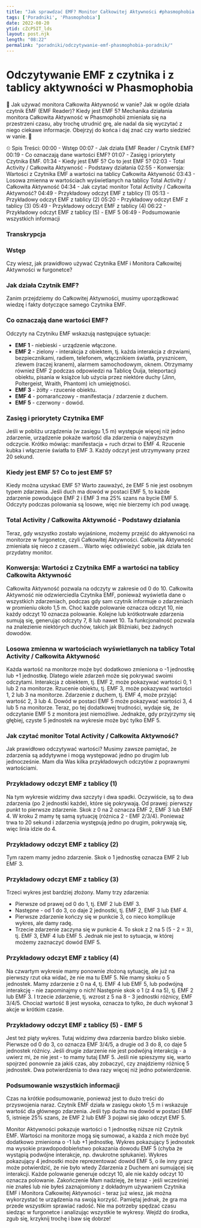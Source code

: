 ```yaml
---
title: "Jak sprawdzać EMF? Monitor Całkowitej Aktywności #phasmophobia #poradnik 2022"
tags: ['Poradniki', 'Phasmophobia']
date: 2022-08-20
ytid: cZcP5IT_lds
layout: post.njk
length: "08:22"
permalink: "poradniki/odczytywanie-emf-phasmophobia-poradnik/"
---
```


# Odczytywanie EMF z czytnika i z tablicy aktywności w Phasmophobia

👋 Jak używać monitora Całkowita Aktywność w vanie? Jak w ogóle działa czytnik EMF (EMF Reader)? Kiedy jest EMF 5? Mechanika działania monitora Całkowita Aktywność w Phasmophobii zmieniała się na przestrzeni czasu, aby trochę utrudnić grę, ale nadal da się wyczytać z niego ciekawe informacje. Obejrzyj do końca i daj znać czy warto siedzieć w vanie. 🤔


⏲ Spis Treści:
00:00 - Wstęp
00:07 - Jak działa EMF Reader / Czytnik EMF?
00:19 - Co oznaczają dane wartości EMF?
01:07 - Zasięg i priorytety Czytnika EMF.
01:34 - Kiedy jest EMF 5? Co to jest EMF 5?
02:03 - Total Activity / Całkowita Aktywność - Podstawy działania
02:55 - Konwersja: Wartości z Czytnika EMF a wartości na tablicy Całkowita Aktywność
03:43 - Losowa zmienna w wartościach wyświetlanych na tablicy Total Activity / Całkowita Aktywność
04:34 - Jak czytać monitor Total Activity / Całkowita Aktywność?
04:49 - Przykładowy odczyt EMF z tablicy (1)
05:13 - Przykładowy odczyt EMF z tablicy (2)
05:20 - Przykładowy odczyt EMF z tablicy (3)
05:49 - Przykładowy odczyt EMF z tablicy (4)
06:22 - Przykładowy odczyt EMF z tablicy (5) - EMF 5
06:49 - Podsumowanie wszystkich informacji


<h3 id="transkrypcja">Transkrypcja</h3>

### Wstęp
Czy wiesz, jak prawidłowo używać Czytnika EMF i Monitora Całkowitej Aktywności w furgonetce?

### Jak działa Czytnik EMF?
Zanim przejdziemy do Całkowitej Aktywności, musimy uporządkować wiedzę i fakty dotyczące samego Czytnika EMF.

### Co oznaczają dane wartości EMF?
Odczyty na Czytniku EMF wskazują następujące sytuacje:
- **EMF 1** - niebieski - urządzenie włączone.
- **EMF 2** - zielony - interakcja z obiektem, tj. każda interakcja z drzwiami, bezpiecznikami, radiem, telefonem, włącznikiem światła, prysznicem, zlewem (raczej kranem), alarmem samochodowym, oknem. Otrzymamy również EMF 2 podczas odpowiedzi na Tablicę Ouija, teleportacji obiektu, pisania w książce lub użycia przez niektóre duchy (Jinn, Poltergeist, Wraith, Phantom) ich umiejętności.
- **EMF 3** - żółty - rzucenie obiektu.
- **EMF 4** - pomarańczowy - manifestacja / zdarzenie z duchem.
- **EMF 5** - czerwony - dowód.

### Zasięg i priorytety Czytnika EMF
Jeśli w pobliżu urządzenia (w zasięgu 1,5 m) występuje więcej niż jedno zdarzenie, urządzenie pokaże wartość dla zdarzenia o najwyższym odczycie. Krótko mówiąc: manifestacja + ruch drzwi to EMF 4. Rzucenie kubka i włączenie światła to EMF 3. Każdy odczyt jest utrzymywany przez 20 sekund.

### Kiedy jest EMF 5? Co to jest EMF 5?
Kiedy można uzyskać EMF 5? Warto zauważyć, że EMF 5 nie jest osobnym typem zdarzenia. Jeśli duch ma dowód w postaci EMF 5, to każde zdarzenie powodujące EMF 2 i EMF 3 ma 25% szans na bycie EMF 5. Odczyty podczas polowania są losowe, więc nie bierzemy ich pod uwagę.

### Total Activity / Całkowita Aktywność - Podstawy działania
Teraz, gdy wszystko zostało wyjaśnione, możemy przejść do aktywności na monitorze w furgonetce, czyli Całkowitej Aktywności. Całkowita Aktywność zmieniała się nieco z czasem... Warto więc odświeżyć sobie, jak działa ten przydatny monitor.

### Konwersja: Wartości z Czytnika EMF a wartości na tablicy Całkowita Aktywność
Całkowita Aktywność pozwala na odczyty w zakresie od 0 do 10. Całkowita Aktywność nie odzwierciedla Czytnika EMF, ponieważ wyświetla dane o wszystkich zdarzeniach, podczas gdy sam czytnik informuje o zdarzeniach w promieniu około 1,5 m. Choć każde polowanie oznacza odczyt 10, nie każdy odczyt 10 oznacza polowanie. Kolejne lub krótkotrwałe zdarzenia sumują się, generując odczyty 7, 8 lub nawet 10. Ta funkcjonalność pozwala na znalezienie niektórych duchów, takich jak Bliźniaki, bez żadnych dowodów.

### Losowa zmienna w wartościach wyświetlanych na tablicy Total Activity / Całkowita Aktywność
Każda wartość na monitorze może być dodatkowo zmieniona o -1 jednostkę lub +1 jednostkę. Dlatego wiele zdarzeń może się pokrywać swoimi odczytami. Interakcja z obiektem, tj. EMF 2, może pokazywać wartości 0, 1 lub 2 na monitorze. Rzucenie obiektu, tj. EMF 3, może pokazywać wartości 1, 2 lub 3 na monitorze. Zdarzenie z duchem, tj. EMF 4, może przyjąć wartość 2, 3 lub 4. Dowód w postaci EMF 5 może pokazywać wartości 3, 4 lub 5 na monitorze. Teraz, po tej dodatkowej trudności, wydaje się, że odczytanie EMF 5 z monitora jest niemożliwe. Jednakże, gdy przyjrzymy się głębiej, czyste 5 jednostek na wykresie może być tylko EMF 5.

### Jak czytać monitor Total Activity / Całkowita Aktywność?
Jak prawidłowo odczytywać wartości? Musimy zawsze pamiętać, że zdarzenia są addytywne i mogą występować jedno po drugim lub jednocześnie. Mam dla Was kilka przykładowych odczytów z poprawnymi wartościami.

### Przykładowy odczyt EMF z tablicy (1)
Na tym wykresie widzimy dwa szczyty i dwa spadki. Oczywiście, są to dwa zdarzenia (po 2 jednostki każde), które się pokrywają. Od prawej: pierwszy punkt to pierwsze zdarzenie. Skok z 0 na 2 oznacza EMF 2, EMF 3 lub EMF 4. W kroku 2 mamy tę samą sytuację (różnica 2 - EMF 2/3/4). Ponieważ trwa to 20 sekund i zdarzenia występują jedno po drugim, pokrywają się, więc linia idzie do 4.

### Przykładowy odczyt EMF z tablicy (2)
Tym razem mamy jedno zdarzenie. Skok o 1 jednostkę oznacza EMF 2 lub EMF 3.

### Przykładowy odczyt EMF z tablicy (3)
Trzeci wykres jest bardziej złożony. Mamy trzy zdarzenia: 
- Pierwsze od prawej od 0 do 1, tj. EMF 2 lub EMF 3. 
- Następne - od 1 do 3, co daje 2 jednostki, tj. EMF 2, EMF 3 lub EMF 4. 
- Pierwsze zdarzenie kończy się w punkcie 3, co nieco komplikuje wykres, ale damy radę. 
- Trzecie zdarzenie zaczyna się w punkcie 4. To skok z 2 na 5 (5 - 2 = 3), tj. EMF 3, EMF 4 lub EMF 5. Jednak nie jest to sytuacja, w której możemy zaznaczyć dowód EMF 5.

### Przykładowy odczyt EMF z tablicy (4)
Na czwartym wykresie mamy ponownie złożoną sytuację, ale już na pierwszy rzut oka widać, że nie ma tu EMF 5. Nie mamy skoku o 5 jednostek. Mamy zdarzenie z 0 na 4, tj. EMF 4 lub EMF 5, lub podwójną interakcję - nie zapominajmy o nich! Następnie skok o 1 (z 4 na 5), tj. EMF 2 lub EMF 3. I trzecie zdarzenie, tj. wzrost z 5 na 8 - 3 jednostki różnicy, EMF 3/4/5. Chociaż wartość 8 jest wysoka, oznacza to tylko, że duch wykonał 3 akcje w krótkim czasie.

### Przykładowy odczyt EMF z tablicy (5) - EMF 5
Jest też piąty wykres. Tutaj widzimy dwa zdarzenia bardzo blisko siebie. Pierwsze od 0 do 3, co oznacza EMF 3/4/5, a drugie od 3 do 8, co daje 5 jednostek różnicy. Jeśli drugie zdarzenie nie jest podwójną interakcją - a uwierz mi, że nie jest - to mamy tutaj EMF 5. Jeśli nie spieszymy się, warto spojrzeć ponownie za jakiś czas, aby zobaczyć, czy znajdziemy różnicę 5 jednostek. Dwa potwierdzenia to dwa razy więcej niż jedno potwierdzenie.

### Podsumowanie wszystkich informacji
Czas na krótkie podsumowanie, ponieważ jest to dużo treści do przyswojenia naraz. Czytnik EMF działa w zasięgu około 1,5 m i wskazuje wartość dla głównego zdarzenia. Jeśli typ ducha ma dowód w postaci EMF 5, istnieje 25% szans, że EMF 2 lub EMF 3 pojawi się jako odczyt EMF 5.

Monitor Aktywności pokazuje wartości o 1 jednostkę niższe niż Czytnik EMF.
Wartości na monitorze mogą się sumować, a każda z nich może być dodatkowo zmieniona o -1 lub +1 jednostkę.
Wykres pokazujący 5 jednostek ma wysokie prawdopodobieństwo pokazania dowodu EMF 5 (chyba że wystąpią podwójne interakcje, np. dwukrotne spłukanie).
Wykres pokazujący 4 jednostki może reprezentować dowód EMF 5, o ile inny gracz może potwierdzić, że nie było wtedy Zdarzenia z Duchem ani sumującej się interakcji.
Każde polowanie generuje odczyt 10, ale nie każdy odczyt 10 oznacza polowanie.
Zakończenie
Mam nadzieję, że teraz - jeśli wcześniej nie znałeś lub nie byłeś zaznajomiony z dokładnym używaniem Czytnika EMF i Monitora Całkowitej Aktywności - teraz już wiesz, jak można wykorzystać te urządzenia na swoją korzyść. Pamiętaj jednak, że gra ma przede wszystkim sprawiać radość. Nie ma potrzeby spędzać czasu siedząc w furgonetce i analizując wszystkie te wykresy. Wejdź do środka, zgub się, krzyknij trochę i baw się dobrze!